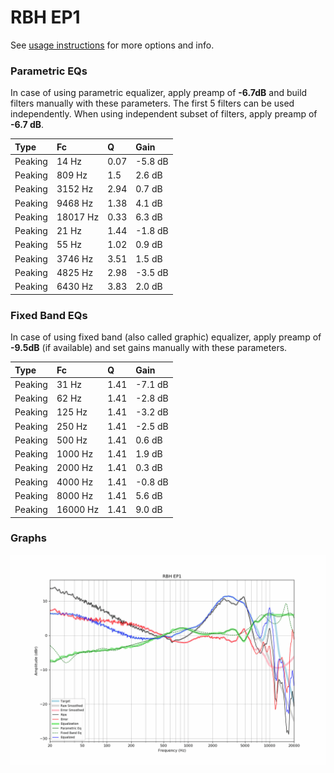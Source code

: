 # RBH EP1
See [usage instructions](https://github.com/jaakkopasanen/AutoEq#usage) for more options and info.

### Parametric EQs
In case of using parametric equalizer, apply preamp of **-6.7dB** and build filters manually
with these parameters. The first 5 filters can be used independently.
When using independent subset of filters, apply preamp of **-6.7 dB**.

| Type    | Fc       |    Q | Gain    |
|:--------|:---------|:-----|:--------|
| Peaking | 14 Hz    | 0.07 | -5.8 dB |
| Peaking | 809 Hz   | 1.5  | 2.6 dB  |
| Peaking | 3152 Hz  | 2.94 | 0.7 dB  |
| Peaking | 9468 Hz  | 1.38 | 4.1 dB  |
| Peaking | 18017 Hz | 0.33 | 6.3 dB  |
| Peaking | 21 Hz    | 1.44 | -1.8 dB |
| Peaking | 55 Hz    | 1.02 | 0.9 dB  |
| Peaking | 3746 Hz  | 3.51 | 1.5 dB  |
| Peaking | 4825 Hz  | 2.98 | -3.5 dB |
| Peaking | 6430 Hz  | 3.83 | 2.0 dB  |

### Fixed Band EQs
In case of using fixed band (also called graphic) equalizer, apply preamp of **-9.5dB**
(if available) and set gains manually with these parameters.

| Type    | Fc       |    Q | Gain    |
|:--------|:---------|:-----|:--------|
| Peaking | 31 Hz    | 1.41 | -7.1 dB |
| Peaking | 62 Hz    | 1.41 | -2.8 dB |
| Peaking | 125 Hz   | 1.41 | -3.2 dB |
| Peaking | 250 Hz   | 1.41 | -2.5 dB |
| Peaking | 500 Hz   | 1.41 | 0.6 dB  |
| Peaking | 1000 Hz  | 1.41 | 1.9 dB  |
| Peaking | 2000 Hz  | 1.41 | 0.3 dB  |
| Peaking | 4000 Hz  | 1.41 | -0.8 dB |
| Peaking | 8000 Hz  | 1.41 | 5.6 dB  |
| Peaking | 16000 Hz | 1.41 | 9.0 dB  |

### Graphs
![](./RBH%20EP1.png)